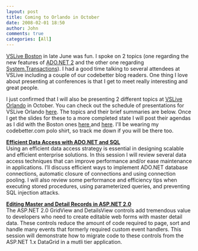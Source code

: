 ```yaml
---
layout: post
title: Coming to Orlando in October
date: 2008-02-01 18:50
author: John
comments: true
categories: [All]
---
```

<P><A href="http://www.ftponline.com/conferences/vslive/2005/bo/">VSLive Boston</A> in late June was fun. I spoke on 2 topics (one regarding the new features of <A href="/blogs/john.papa/archive/2005/06/15/64596.aspx">ADO.NET 2</A> and the other one regarding <A href="/blogs/john.papa/archive/2005/06/15/64595.aspx">System.Transactions</A>). I had a good time talking to several attendees at VSLive including a couple of our codebetter blog readers. One thing I love about presenting at conferences is that I get to meet really interesting and great people. </P> <P>I just confirmed that I will also be presenting 2 different topics at <A href="http://www.ftponline.com/conferences/vslive/2005/or/">VSLive Orlando</A>&nbsp;in October. You can check out the schedule of presentations for VSLive Orlando <A href="http://www.ftponline.com/conferences/vslive/2005/or/agenda.aspx">here</A>. The topics and their brief summaries are below. Once I get the slides for these to a more completed state I will post their agendas as I did with the Boston ones <A href="/blogs/john.papa/archive/2005/06/15/64596.aspx">here </A>and <A href="http://www.ftponline.com/conferences/vslive/2005/bo/">here</A>. I'll be wearing my codebetter.com polo shirt, so track me down if you will be there too. </P> <P><A href="http://www.ftponline.com/conferences/vslive/2005/or/sclive-sessions.aspx#efficientdata"><STRONG>Efficient Data Access with ADO.NET and SQL</STRONG><BR></A>Using an efficient data access strategy is essential in designing scalable and efficient enterprise solutions. In this session I will review several data access techniques that can improve performance and/or ease maintenance in applications. I’ll discuss efficient ways to implement ADO.NET database connections, automatic closure of connections and using connection pooling. I will also review some performance and efficiency tips when executing stored procedures, using parameterized queries, and preventing SQL injection attacks. </P> <P><A href="http://www.ftponline.com/conferences/vslive/2005/or/asp-sessions.aspx#editingmaster"><STRONG>Editing Master and Detail Records in ASP.NET 2.0</STRONG></A> <BR>The ASP.NET 2.0 GridView and DetailsView controls add tremendous value to developers who need to create editable web forms with master detail data. These controls reduce the amount of code required to page, sort and handle many events that formerly required custom event handlers. This session will demonstrate how to migrate code to these controls from the ASP.NET 1.x DataGrid in a mutli tier application. <BR></P>

